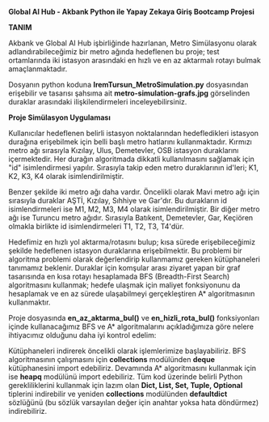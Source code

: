 **Global AI Hub - Akbank Python ile Yapay Zekaya Giriş Bootcamp Projesi**

**TANIM**

Akbank ve Global AI Hub işbirliğinde hazırlanan, Metro Simülasyonu olarak adlandırabileceğimiz bir metro ağında hedeflenen bu proje; test ortamlarında iki istasyon arasındaki en hızlı ve en az aktarmalı rotayı bulmak amaçlanmaktadır.

Dosyanın python koduna **IremTursun_MetroSimulation.py** dosyasından erişebilir ve tasarısı şahsıma ait **metro-simulation-grafs.jpg** görselinden duraklar arasındaki ilişkilendirmeleri inceleyebilirsiniz.

**Proje Simülasyon Uygulaması**

Kullanıcılar hedeflenen belirli istasyon noktalarından hedefledikleri istasyon durağına erişebilmek için belli başlı metro hatlarını kullanmaktadır. Kırmızı metro ağı sırasıyla Kızılay, Ulus, Demetevler, OSB istasyon duraklarını içermektedir. Her durağın algoritmada dikkatli kullanılmasını sağlamak için "id" isimlendirmesi yapılır. Sırasıyla takip eden metro duraklarının id'leri; K1, K2, K3, K4 olarak isimlendirilmiştir.

Benzer şekilde iki metro ağı daha vardır. Öncelikli olarak Mavi metro ağı için sırasıyla duraklar AŞTİ, Kızılay, Sıhhiye ve Gar'dır. Bu durakların id isimlendirmeleri ise M1, M2, M3, M4 olarak isimlendirilmiştir. Bir diğer metro ağı ise Turuncu metro ağıdır. Sırasıyla Batıkent, Demetevler, Gar, Keçiören olmakla birlikte id isimlendirmeleri T1, T2, T3, T4'dür.

Hedefimiz en hızlı yol aktarma/rotasını bulup; kısa sürede erişebileceğimiz şekilde hedeflenen istasyon duraklarına erişebilmektir. Bu problemi bir algoritma problemi olarak değerlendirip kullanmamız gereken kütüphaneleri tanımamız beklenir. Duraklar için komşular arası ziyaret yapan bir graf tasarısında en kısa rotayı hesaplamada BFS (Breadth-First Search) algoritmasını kullanmak; hedefe ulaşmak için maliyet fonksiyonunu da hesaplamak ve en az sürede ulaşabilmeyi gerçekleştiren A* algoritmasının kullanmaktır.

Proje dosyasında **en_az_aktarma_bul()** ve **en_hizli_rota_bul()** fonksiyonları içinde kullanacağımız BFS ve A* algoritmalarını açıkladığımıza göre nelere ihtiyacımız olduğunu daha iyi kontrol edelim:

Kütüphaneleri indirerek öncelikli olarak işlemlerimize başlayabiliriz. BFS algoritmasının çalışmasını için **collections** modülünden **deque** kütüphanesini import edebiliriz. Devamında A* algoritmasını kullanmak için ise **heapq** modülünü import edebiliriz. Tüm kod üzerinde belirli Python gerekliliklerini kullanmak için lazım olan **Dict, List, Set, Tuple, Optional** tiplerini indirebilir ve yeniden **collections** modülünden **defaultdict** sözlüğünü (bu sözlük varsayılan değer için anahtar yoksa hata döndürmez) indirebiliriz.
